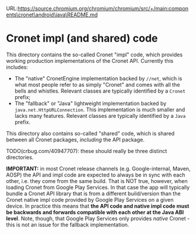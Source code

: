 URL:https://source.chromium.org/chromium/chromium/src/+/main:components\cronet\android\java\README.md
# Cronet impl (and shared) code

This directory contains the so-called Cronet "impl" code, which provides
working production implementations of the Cronet API. Currently this includes:

- The "native" CronetEngine implementation backed by `//net`, which is what most
  people refer to as simply "Cronet" and comes with all the bells and whistles.
  Relevant classes are typically identified by a `Cronet` prefix;
- The "fallback" or "Java" lightweight implementation backed by
  `java.net.HttpURLConnection`. This implementation is much smaller and lacks
  many features. Relevant classes are typically identified by a `Java` prefix.

This directory also contains so-called "shared" code, which is shared between
all Cronet packages, *including* the API package.

TODO(crbug.com/40947707): these should really be three distinct directories.

**IMPORTANT:** in most Cronet release channels (e.g. Google-internal, Maven,
AOSP) the API and impl code are expected to always be in sync with each other,
i.e. they come from the same build. That is NOT true, however, when loading
Cronet from Google Play Services. In that case the app will typically bundle a
Cronet API library that is from a different build/version than the Cronet native
impl code provided by Google Play Services on a given device. In practice this
means that **the API code and native impl code must be backwards and forwards
compatible with each other at the Java ABI level**. Note, though, that Google
Play Services only provides *native* Cronet - this is not an issue for the
fallback implementation.
